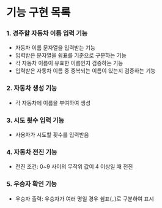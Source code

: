 # 기능 구현 목록

### 1. 경주할 자동차 이름 입력 기능
- 자동차 이름 문자열을 입력받는 기능
- 입력받은 문자열을 쉼표를 기준으로 구분하는 기능
- 각 자동차 이름이 유효한 이름인지 검증하는 기능
- 입력받은 자동차 이름 중 중복되는 이름이 있는지 검증하는 기능

### 2. 자동차 생성 기능
- 각 자동차에 이름을 부여하여 생성

### 3. 시도 횟수 입력 기능
- 사용자가 시도할 횟수를 입력받음

### 4. 자동차 전진 기능
- 전진 조건: 0~9 사이의 무작위 값이 4 이상일 때 전진

### 5. 우승자 확인 기능
- 우승자 출력: 우승자가 여러 명일 경우 쉼표(`,`)로 구분하여 표시